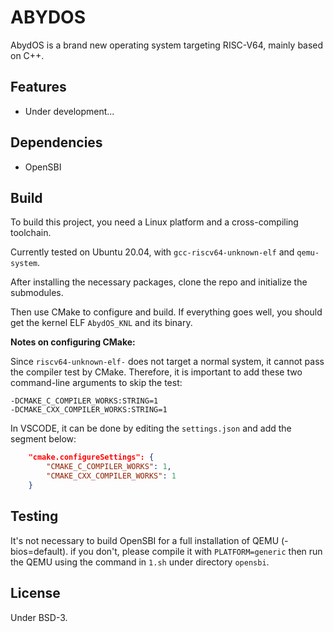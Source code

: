 # ABYDOS

AbydOS is a brand new operating system targeting RISC-V64, mainly based on C++.

## Features

- Under development...

## Dependencies

- OpenSBI

## Build

To build this project, you need a Linux platform and a cross-compiling toolchain.

Currently tested on Ubuntu 20.04, with `gcc-riscv64-unknown-elf` and `qemu-system`.

After installing the necessary packages, clone the repo and initialize the submodules.

Then use CMake to configure and build. If everything goes well, you should get the kernel ELF `AbydOS_KNL` and its binary.

**Notes on configuring CMake:**

Since `riscv64-unknown-elf-` does not target a normal system, it cannot pass the compiler test by CMake. Therefore, it is important to add these two command-line arguments to skip the test:

```
-DCMAKE_C_COMPILER_WORKS:STRING=1 
-DCMAKE_CXX_COMPILER_WORKS:STRING=1
```

In VSCODE, it can be done by editing the `settings.json` and add the segment below:

```json
    "cmake.configureSettings": {
        "CMAKE_C_COMPILER_WORKS": 1,
        "CMAKE_CXX_COMPILER_WORKS": 1
    }
```

## Testing

It's not necessary to build OpenSBI for a full installation of QEMU (-bios=default). if you don't, please compile it with `PLATFORM=generic` then run the QEMU using the command in `1.sh` under directory `opensbi`.  

## License

Under BSD-3.
